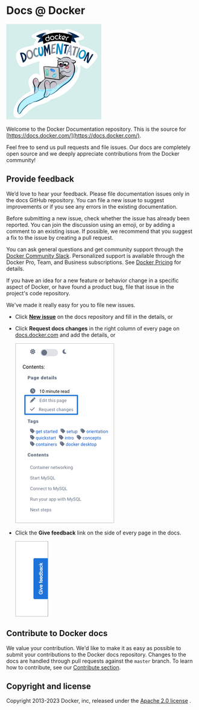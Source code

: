# Docs @ Docker

<img src="assets/images/docker-docs.png" alt="Welcome to Docker Documentation" style="max-width: 50%;">

Welcome to the Docker Documentation repository. This is the source for
[https://docs.docker.com/](https://docs.docker.com/).

Feel free to send us pull requests and file issues. Our docs are completely
open source and we deeply appreciate contributions from the Docker community!

## Provide feedback

We’d love to hear your feedback. Please file documentation issues only in the
docs GitHub repository. You can file a new issue to suggest improvements or if
you see any errors in the existing documentation.

Before submitting a new issue, check whether the issue has already been
reported. You can join the discussion using an emoji, or by adding a comment to
an existing issue. If possible, we recommend that you suggest a fix to the issue
by creating a pull request.

You can ask general questions and get community support through the [Docker
Community Slack](https://dockr.ly/comm-slack). Personalized support is available
through the Docker Pro, Team, and Business subscriptions. See [Docker
Pricing](https://www.docker.com/pricing) for details.

If you have an idea for a new feature or behavior change in a specific aspect of
Docker, or have found a product bug, file that issue in the project's code
repository.

We've made it really easy for you to file new issues.

- Click **[New issue](https://github.com/docker/docs/issues/new)** on the docs repository and fill in the details, or
- Click **Request docs changes** in the right column of every page on
  [docs.docker.com](https://docs.docker.com/) and add the details, or

  ![Request changes link](/assets/images/docs-site-feedback.png)

- Click the **Give feedback** link on the side of every page in the docs.

  ![Docs feedback on each page](/assets/images/feedback-widget.png)

## Contribute to Docker docs

We value your contribution. We'd like to make it as easy as possible to submit
your contributions to the Docker docs repository. Changes to the docs are
handled through pull requests against the `master` branch. To learn how to
contribute, see our [Contribute section](https://docs.docker.com/contribute/overview/).

## Copyright and license

Copyright 2013-2023 Docker, inc, released under the <a href="https://github.com/docker/docs/blob/main/LICENSE">Apache 2.0 license</a> .
